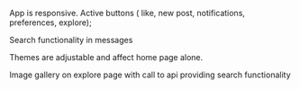 App is responsive.
Active buttons ( like, new post, notifications, preferences, explore);

Search functionality in messages

Themes are adjustable and affect home page alone.

Image gallery on explore page with call to api providing search functionality
